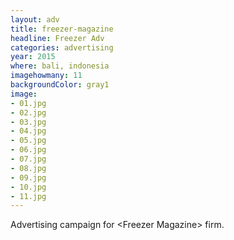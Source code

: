 ```yaml
---
layout: adv
title: freezer-magazine
headline: Freezer Adv
categories: advertising
year: 2015
where: bali, indonesia
imagehowmany: 11
backgroundColor: gray1
image:
- 01.jpg
- 02.jpg
- 03.jpg
- 04.jpg
- 05.jpg
- 06.jpg
- 07.jpg
- 08.jpg
- 09.jpg
- 10.jpg
- 11.jpg
---
```

Advertising campaign for &lt;Freezer Magazine&gt; firm.

